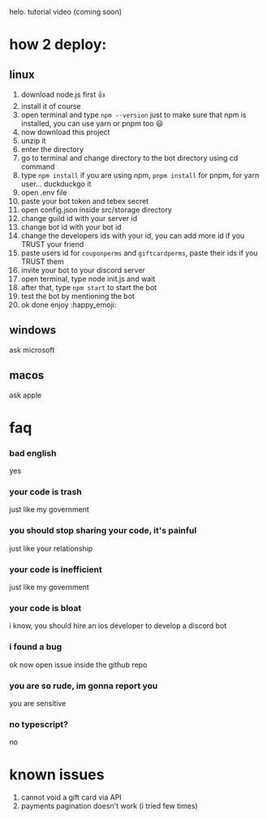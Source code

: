helo. tutorial video (coming soon)

# how 2 deploy:
## linux
1. download node.js first :thumbsup:
2. install it of course
3. open terminal and type `npm --version` just to make sure that npm is installed, you can use yarn or pnpm too :smiley:
4. now download this project
5. unzip it
6. enter the directory
7. go to terminal and change directory to the bot directory using cd command
8. type `npm install` if you are using npm, `pnpm install` for pnpm, for yarn user... duckduckgo it
9. open .env file
10. paste your bot token and tebex secret
11. open config.json inside src/storage directory
12. change guild id with your server id
13. change bot id with your bot id
14. change the developers ids with your id, you can add more id if you TRUST your friend
15. paste users id for `couponperms` and `giftcardperms`, paste their ids if you TRUST them
16. invite your bot to your discord server
17. open terminal, type node init.js and wait
18. after that, type `npm start` to start the bot
19. test the bot by mentioning the bot
20. ok done enjoy :happy_emoji:

## windows
ask microsoft

## macos
ask apple

# faq
### bad english
yes

### your code is trash
just like my government

### you should stop sharing your code, it's painful
just like your relationship

### your code is inefficient
just like my government

### your code is bloat
i know, you should hire an ios developer to develop a discord bot

### i found a bug
ok now open issue inside the github repo

### you are so rude, im gonna report you
you are sensitive

### no typescript?
no

# known issues
1. cannot void a gift card via API
2. payments pagination doesn't work (i tried few times)
